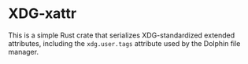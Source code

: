 # XDG-xattr

This is a simple Rust crate that serializes XDG-standardized extended attributes, including the `xdg.user.tags` attribute used by the Dolphin file manager.
